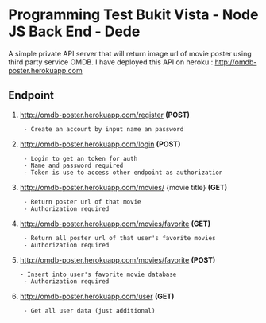 # Programming Test Bukit Vista - Node JS Back End - Dede

A simple private API server that will return image url of movie poster using third party service OMDB. I have deployed this API on heroku : http://omdb-poster.herokuapp.com

## Endpoint

1. http://omdb-poster.herokuapp.com/register **(POST)**
        
        - Create an account by input name an password
2. http://omdb-poster.herokuapp.com/login **(POST)**
        
        - Login to get an token for auth
        - Name and password required
        - Token is use to access other endpoint as authorization
3. http://omdb-poster.herokuapp.com/movies/ {movie title} **(GET)**
        
        - Return poster url of that movie
        - Authorization required
4. http://omdb-poster.herokuapp.com/movies/favorite **(GET)**
        
        - Return all poster url of that user's favorite movies
        - Authorization required
5. http://omdb-poster.herokuapp.com/movies/favorite **(POST)**
       
       - Insert into user's favorite movie database
        - Authorization required
6. http://omdb-poster.herokuapp.com/user **(GET)**
        
        - Get all user data (just additional)
